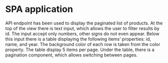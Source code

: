 # SPA application

 API endpoint has been used to display the paginated list of products. At the top of the view there is text input, which allows the user to filter results by id. The input accept only numbers, other signs do not even appear. Below this input there is a table displaying the following items’ properties: id, name, and year. The background color of each row is taken from the color property. The table display 5 items per page. Under the table, there is a pagination component, which allows switching between pages.
